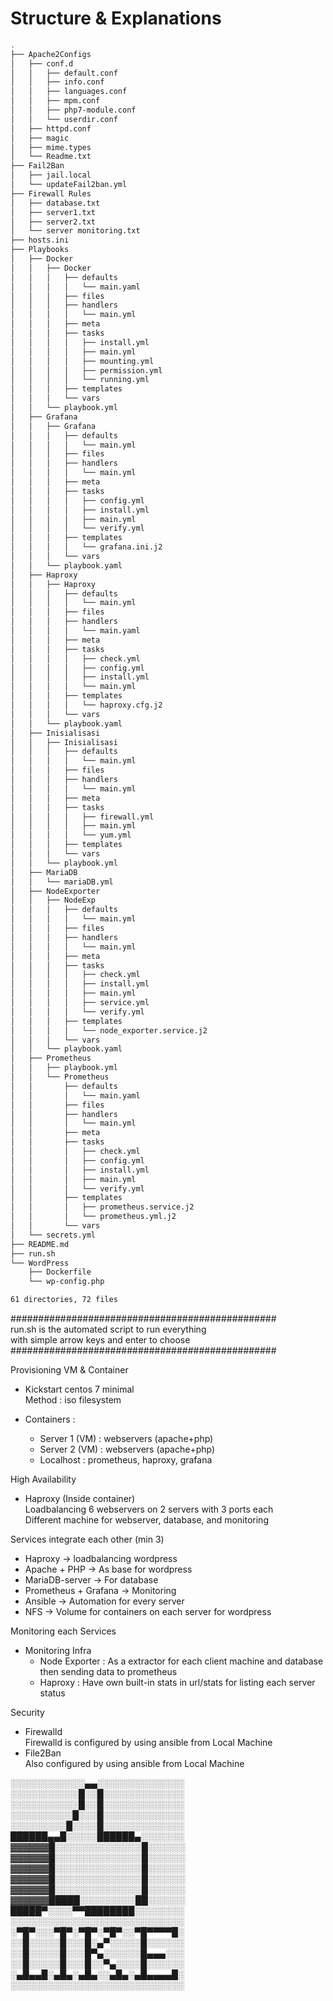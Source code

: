 # Structure & Explanations
```bash
.
├── Apache2Configs
│   ├── conf.d
│   │   ├── default.conf
│   │   ├── info.conf
│   │   ├── languages.conf
│   │   ├── mpm.conf
│   │   ├── php7-module.conf
│   │   └── userdir.conf
│   ├── httpd.conf
│   ├── magic
│   ├── mime.types
│   └── Readme.txt
├── Fail2Ban
│   ├── jail.local
│   └── updateFail2ban.yml
├── Firewall Rules
│   ├── database.txt
│   ├── server1.txt
│   ├── server2.txt
│   └── server monitoring.txt
├── hosts.ini
├── Playbooks
│   ├── Docker
│   │   ├── Docker
│   │   │   ├── defaults
│   │   │   │   └── main.yaml
│   │   │   ├── files
│   │   │   ├── handlers
│   │   │   │   └── main.yml
│   │   │   ├── meta
│   │   │   ├── tasks
│   │   │   │   ├── install.yml
│   │   │   │   ├── main.yml
│   │   │   │   ├── mounting.yml
│   │   │   │   ├── permission.yml
│   │   │   │   └── running.yml
│   │   │   ├── templates
│   │   │   └── vars
│   │   └── playbook.yml
│   ├── Grafana
│   │   ├── Grafana
│   │   │   ├── defaults
│   │   │   │   └── main.yml
│   │   │   ├── files
│   │   │   ├── handlers
│   │   │   │   └── main.yml
│   │   │   ├── meta
│   │   │   ├── tasks
│   │   │   │   ├── config.yml
│   │   │   │   ├── install.yml
│   │   │   │   ├── main.yml
│   │   │   │   └── verify.yml
│   │   │   ├── templates
│   │   │   │   └── grafana.ini.j2
│   │   │   └── vars
│   │   └── playbook.yaml
│   ├── Haproxy
│   │   ├── Haproxy
│   │   │   ├── defaults
│   │   │   │   └── main.yml
│   │   │   ├── files
│   │   │   ├── handlers
│   │   │   │   └── main.yaml
│   │   │   ├── meta
│   │   │   ├── tasks
│   │   │   │   ├── check.yml
│   │   │   │   ├── config.yml
│   │   │   │   ├── install.yml
│   │   │   │   └── main.yml
│   │   │   ├── templates
│   │   │   │   └── haproxy.cfg.j2
│   │   │   └── vars
│   │   └── playbook.yaml
│   ├── Inisialisasi
│   │   ├── Inisialisasi
│   │   │   ├── defaults
│   │   │   │   └── main.yml
│   │   │   ├── files
│   │   │   ├── handlers
│   │   │   │   └── main.yml
│   │   │   ├── meta
│   │   │   ├── tasks
│   │   │   │   ├── firewall.yml
│   │   │   │   ├── main.yml
│   │   │   │   └── yum.yml
│   │   │   ├── templates
│   │   │   └── vars
│   │   └── playbook.yml
│   ├── MariaDB
│   │   └── mariaDB.yml
│   ├── NodeExporter
│   │   ├── NodeExp
│   │   │   ├── defaults
│   │   │   │   └── main.yml
│   │   │   ├── files
│   │   │   ├── handlers
│   │   │   │   └── main.yml
│   │   │   ├── meta
│   │   │   ├── tasks
│   │   │   │   ├── check.yml
│   │   │   │   ├── install.yml
│   │   │   │   ├── main.yml
│   │   │   │   ├── service.yml
│   │   │   │   └── verify.yml
│   │   │   ├── templates
│   │   │   │   └── node_exporter.service.j2
│   │   │   └── vars
│   │   └── playbook.yaml
│   ├── Prometheus
│   │   ├── playbook.yml
│   │   └── Prometheus
│   │       ├── defaults
│   │       │   └── main.yaml
│   │       ├── files
│   │       ├── handlers
│   │       │   └── main.yml
│   │       ├── meta
│   │       ├── tasks
│   │       │   ├── check.yml
│   │       │   ├── config.yml
│   │       │   ├── install.yml
│   │       │   ├── main.yml
│   │       │   └── verify.yml
│   │       ├── templates
│   │       │   ├── prometheus.service.j2
│   │       │   └── prometheus.yml.j2
│   │       └── vars
│   └── secrets.yml
├── README.md
├── run.sh
└── WordPress
    ├── Dockerfile
    └── wp-config.php

61 directories, 72 files
```
################################################  
run.sh is the automated script to run everything  
with simple arrow keys and enter to choose  
################################################  

Provisioning VM & Container  
- Kickstart centos 7 minimal  
Method : iso filesystem  

- Containers :  
	- Server 1 (VM) : webservers (apache+php)  
	- Server 2 (VM)	: webservers (apache+php)  
	- Localhost     : prometheus, haproxy, grafana  

High Availability  
- Haproxy (Inside container)   
Loadbalancing 6 webservers on 2 servers with 3 ports each  
Different machine for webserver, database, and monitoring  

Services integrate each other (min 3)  
- Haproxy -> loadbalancing wordpress   
- Apache + PHP -> As base for wordpress  
- MariaDB-server -> For database  
- Prometheus + Grafana -> Monitoring  
- Ansible -> Automation for every server  
- NFS -> Volume for containers on each server for wordpress  

Monitoring each Services  
- Monitoring Infra  
  -  Node Exporter : As a extractor for each client machine and database then sending data to prometheus  
  -  Haproxy : Have own built-in stats in url/stats for listing each server status  

Security  
- Firewalld  
Firewalld is configured by using ansible from Local Machine  
- File2Ban  
Also configured by using ansible from Local Machine  

░░░░░░░░░░░░▄▄░░░░░░░░░░░░░░  
░░░░░░░░░░░█░░█░░░░░░░░░░░░░  
░░░░░░░░░░░█░░█░░░░░░░░░░░░░  
░░░░░░░░░░█░░░█░░░░░░░░░░░░░  
░░░░░░░░░█░░░░█░░░░░░░░░░░░░  
██████▄▄█░░░░░██████▄░░░░░░░  
▓▓▓▓▓▓█░░░░░░░░░░░░░░█░░░░░░  
▓▓▓▓▓▓█░░░░░░░░░░░░░░█░░░░░░  
▓▓▓▓▓▓█░░░░░░░░░░░░░░█░░░░░░  
▓▓▓▓▓▓█░░░░░░░░░░░░░░█░░░░░░  
▓▓▓▓▓▓█░░░░░░░░░░░░░░█░░░░░░  
▓▓▓▓▓▓█████░░░░░░░░░██░░░░░░  
█████▀░░░░▀▀████████░░░░░░░░  
░░░░░░░░░░░░░░░░░░░░░░░░░░░░  
░▀█▀░░░▀█▀░▀█▀░▀█▀░░▀█▀▀▀▀█░  
░░█░░░░░█░░░█░▄▀░░░░░█░░░░░░  
░░█░░░░░█░░░█▀▄░░░░░░█▄▄▄░░░  
░░█░░░░░█░░░█░░▀▄░░░░█░░░░░░  
░▄█▄▄█░▄█▄░▄█▄░░▄█▄░▄█▄▄▄▄█░  
░░░░░░░░░░░░░░░░░░░░░░░░░░░░  

